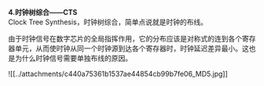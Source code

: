 **4.时钟树综合——CTS**  
Clock Tree Synthesis，时钟树综合，简单点说就是时钟的布线。

由于时钟信号在数字芯片的全局指挥作用，它的分布应该是对称式的连到各个寄存器单元，从而使时钟从同一个时钟源到达各个寄存器时，时钟延迟差异最小。这也是为什么时钟信号需要单独布线的原因。

![[../attachments/c440a75361b1537ae44854cb99b7fe06_MD5.jpg]]
